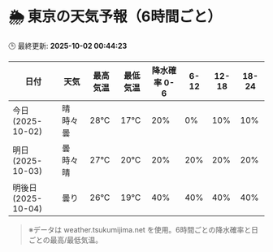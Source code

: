 # 🌦️ 東京の天気予報（6時間ごと）

🕒 最終更新: **2025-10-02 00:44:23**

| 日付 | 天気 | 最高気温 | 最低気温 | 降水確率 0-6 | 6-12 | 12-18 | 18-24 |
|------|------|----------|----------|------------|------|------|------|
| 今日 (2025-10-02) | 晴時々曇 | 28℃ | 17℃ | 20% | 0% | 10% | 10% |
| 明日 (2025-10-03) | 曇時々晴 | 27℃ | 20℃ | 20% | 20% | 20% | 20% |
| 明後日 (2025-10-04) | 曇り | 26℃ | 19℃ | 40% | 40% | 40% | 40% |

> ※データは weather.tsukumijima.net を使用。6時間ごとの降水確率と日ごとの最高/最低気温。